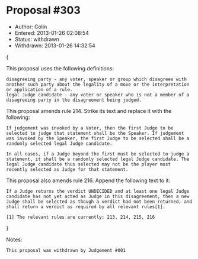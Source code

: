Proposal #303
=============
* Author: Colin
* Entered: 2013-01-26 02:08:54
* Status: withdrawn
* Withdrawn: 2013-01-26 14:32:54

{

This proposal uses the following definitions:
    
    disagreeing party - any voter, speaker or group which disagrees with another such party about the legality of a move or the interpretation or application of a rule.
    legal Judge candidate - any voter or speaker who is not a member of a disagreeing party in the disagreement being judged.

This proposal amends rule 214. Strike its text and replace it with the following:
    
    If judgement was invoked by a Voter, then the first Judge to be selected to judge that statement shall be the Speaker. If judgement was invoked by the Speaker, the first Judge to be selected shall be a randomly selected legal Judge candidate.
    
    In all cases, if a Judge beyond the first must be selected to judge a statement, it shall be a randomly selected legal Judge candidate. The legal Judge candidate thus selected may not be the player most recently selected as Judge for that statement.

This proposal also amends rule 216. Append the following text to it:
    
    If a Judge returns the verdict UNDECIDED and at least one legal Judge candidate has not yet acted as Judge in this disagreement, then a new Judge shall be selected as though a verdict had not been returned, and shall return a verdict as required by all relevant rules[1].
    
    [1] The relevant rules are currently: 213, 214, 215, 216

}

Notes:

    This proposal was withdrawn by Judgement #001
